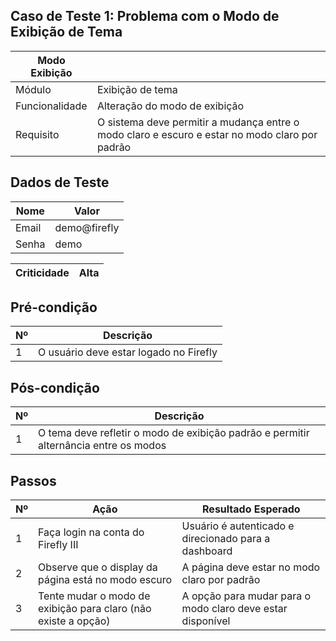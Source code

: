 ## Caso de Teste 1: Problema com o Modo de Exibição de Tema

| Modo Exibição |                     |
| ------------- |-------------------- |
| Módulo        | Exibição de tema |
| Funcionalidade| Alteração do modo de exibição |
| Requisito     | O sistema deve permitir a mudança entre o modo claro e escuro e estar no modo claro por padrão |

## Dados de Teste

| Nome  | Valor |
|------ |-------|
| Email | demo@firefly |
| Senha | demo |

| Criticidade | Alta |
|-------------|------|

## Pré-condição

| Nº | Descrição |
|----|-----------|
| 1  | O usuário deve estar logado no Firefly |

## Pós-condição

| Nº | Descrição |
|----|-----------|
| 1  | O tema deve refletir o modo de exibição padrão e permitir alternância entre os modos |

## Passos

| Nº | Ação | Resultado Esperado  |
|----|----- |-------------------- |
| 1  | Faça login na conta do Firefly III | Usuário é autenticado e direcionado para a dashboard |
| 2  | Observe que o display da página está no modo escuro | A página deve estar no modo claro por padrão |
| 3  | Tente mudar o modo de exibição para claro (não existe a opção) | A opção para mudar para o modo claro deve estar disponível |
